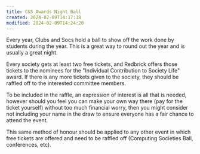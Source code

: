 ```yaml
---
title: C&S Awards Night Ball
created: 2024-02-09T14:17:18
modified: 2024-02-09T14:24:20
---
```


Every year, Clubs and Socs hold a ball to show off the work done by students during the year. This is a great way to round out the year and is usually a great night.

Every society gets at least two free tickets, and Redbrick offers those tickets to the nominees for the "Individual Contribution to Society Life" award. If there is any more tickets given to the society, they should be raffled off to the interested committee members.

To be included in the raffle, an expression of interest is all that is needed, however should you feel you can make your own way there (pay for the ticket yourself) without too much financial worry, then you might consider not including your name in the draw to ensure everyone has a fair chance to attend the event.

This same method of honour should be applied to any other event in which free tickets are offered and need to be raffled off (Computing Societies Ball, conferences, etc).
